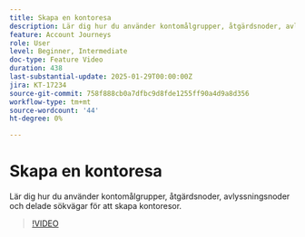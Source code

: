 ```yaml
---
title: Skapa en kontoresa
description: Lär dig hur du använder kontomålgrupper, åtgärdsnoder, avlyssningsnoder och delade sökvägar för att skapa kontoresor.
feature: Account Journeys
role: User
level: Beginner, Intermediate
doc-type: Feature Video
duration: 438
last-substantial-update: 2025-01-29T00:00:00Z
jira: KT-17234
source-git-commit: 758f888cb0a7dfbc9d8fde1255ff90a4d9a8d356
workflow-type: tm+mt
source-wordcount: '44'
ht-degree: 0%

---
```



# Skapa en kontoresa

Lär dig hur du använder kontomålgrupper, åtgärdsnoder, avlyssningsnoder och delade sökvägar för att skapa kontoresor.

>[!VIDEO](https://video.tv.adobe.com/v/3443223/?learn=on&enablevpops&captions=swe)
